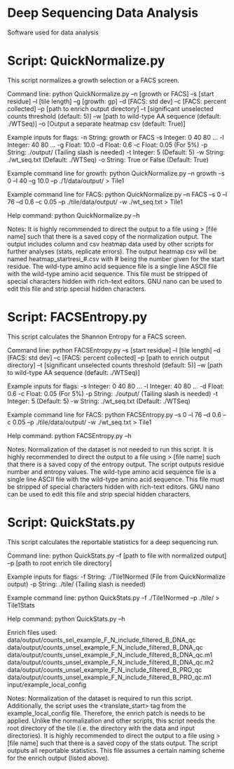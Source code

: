 # Deep Sequencing Data Analysis
Software used for data analysis

# Script: QuickNormalize.py
This script normalizes a growth selection or a FACS screen.

Command line:
python QuickNormalize.py –n [growth or FACS] –s [start residue] –l [tile length] –g [growth: gp] –d [FACS: std dev] –c [FACS: percent collected] –p [path to enrich output directory] –t [significant unselected counts threshold (default: 5)] –w [path to wild-type AA sequence (default: ./WTSeq)] –o [Output a separate heatmap csv (default: True)]

Example inputs for flags:
-n String: growth or FACS
-s Integer: 0 40 80 …
-l Integer: 40 80 …
-g Float: 10.0
-d Float: 0.6
-c Float: 0.05 (For 5%)
-p String: ./output/ (Tailing slash is needed)
-t Integer: 5 (Default: 5)
-w String: ./wt_seq.txt (Default: ./WTSeq)
-o String: True or False (Default: True)

Example command line for growth:
python QuickNormalize.py –n growth –s 0 –l 40 –g 10.0 –p ./1/data/output/ > Tile1

Example command line for FACS:
python QuickNormalize.py –n FACS –s 0 –l 76 –d 0.6 –c 0.05 –p ./tile/data/output/ -w ./wt_seq.txt > Tile1

Help command:
python QuickNormalize.py –h

Notes:
It is highly recommended to direct the output to a file using > [file name] such that there is a saved copy of the normalization output. The output includes column and csv heatmap data used by other scripts for further analyses (stats, replicate errors). The output heatmap csv will be named heatmap_startresi_#.csv with # being the number given for the start residue. The wild-type amino acid sequence file is a single line ASCII file with the wild-type amino acid sequence. This file must be stripped of special characters hidden with rich-text editors. GNU nano can be used to edit this file and strip special hidden characters.

# Script: FACSEntropy.py
This script calculates the Shannon Entropy for a FACS screen.

Command line:
python FACSEntropy.py –s [start residue] –l [tile length] –d [FACS: std dev] –c [FACS: percent collected] –p [path to enrich output directory] –t [significant unselected counts threshold (default: 5)] –w [path to wild-type AA sequence (default: ./WTSeq)]

Example inputs for flags:
-s Integer: 0 40 80 …
-l Integer: 40 80 …
-d Float: 0.6
-c Float: 0.05 (For 5%)
-p String: ./output/ (Tailing slash is needed)
-t Integer: 5 (Default: 5)
-w String: ./wt_seq.txt (Default: ./WTSeq)

Example command line for FACS:
python FACSEntropy.py –s 0 –l 76 –d 0.6 –c 0.05 –p ./tile/data/output/ -w ./wt_seq.txt > Tile1

Help command:
python FACSEntropy.py –h

Notes:
Normalization of the dataset is not needed to run this script. It is highly recommended to direct the output to a file using > [file name] such that there is a saved copy of the entropy output. The script outputs residue number and entropy values. The wild-type amino acid sequence file is a single line ASCII file with the wild-type amino acid sequence. This file must be stripped of special characters hidden with rich-text editors. GNU nano can be used to edit this file and strip special hidden characters.

# Script: QuickStats.py
This script calculates the reportable statistics for a deep sequencing run.

Command line:
python QuickStats.py –f [path to file with normalized output] –p [path to root enrich tile directory]

Example inputs for flags:
-f String: ./Tile1Normed (File from QuickNormalize output)
-p String: ./tile/ (Tailing slash is needed)

Example command line:
python QuickStats.py –f ./Tile1Normed –p ./tile/ > Tile1Stats

Help command:
python QuickStats.py –h

Enrich files used:
data/output/counts_sel_example_F_N_include_filtered_B_DNA_qc
data/output/counts_unsel_example_F_N_include_filtered_B_DNA_qc
data/output/counts_unsel_example_F_N_include_filtered_B_DNA_qc.m1
data/output/counts_unsel_example_F_N_include_filtered_B_DNA_qc.m2
data/output/counts_unsel_example_F_N_include_filtered_B_PRO_qc
data/output/counts_unsel_example_F_N_include_filtered_B_PRO_qc.m1
input/example_local_config

Notes:
Normalization of the dataset is required to run this script. Additionally, the script uses the <translate_start> tag from the example_local_config file. Therefore, the enrich patch is needs to be applied. Unlike the normalization and other scripts, this script needs the root directory of the tile (i.e. the directory with the data and input directories). It is highly recommended to direct the output to a file using > [file name] such that there is a saved copy of the stats output. The script outputs all reportable statistics. This file assumes a certain naming scheme for the enrich output (listed above).